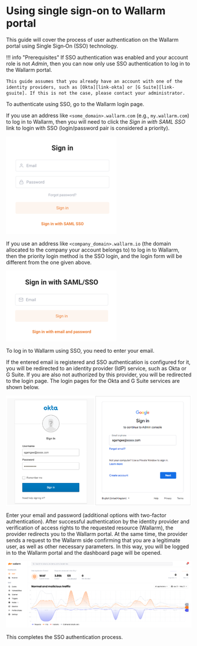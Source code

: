 [img-basic-auth]:       ../images/user-guides/sso/basic-auth.png
[img-sso-login-form]:   ../images/user-guides/sso/sso-login-form.png       
[img-idp-auth-pages]:   ../images/user-guides/sso/idp-auth-pages.png    
[img-wl-dashboard]:     ../images/user-guides/dashboard/dashboard-waf.png

[link-gsuite]:      https://gsuite.google.com/
[link-okta]:        https://www.okta.com/


#   Using single sign‑on to Wallarm portal

This guide will cover the process of user authentication on the Wallarm portal using Single Sign‑On (SSO) technology.

!!! info "Prerequisites"
    If SSO authentication was enabled and your account role is not *Admin*, then you can now only use SSO authentication to log in to the Wallarm portal.
    
    This guide assumes that you already have an account with one of the identity providers, such as [Okta][link-okta] or [G Suite][link-gsuite]. If this is not the case, please contact your administrator.

To authenticate using SSO, go to the Wallarm login page.

If you use an address like `<some_domain>.wallarm.com` (e.g., `my.wallarm.com`) to log in to Wallarm, then you will need to click the *Sign in with SAML SSO* link to login with SSO (login/password pair is considered a priority).

![!The “login/password” pair login page][img-basic-auth]

If you use an address like `<company_domain>.wallarm.io` (the domain allocated to the company your account belongs to) to log in to Wallarm, then the priority login method is the SSO login, and the login form will be different from the one given above.

![!SSO login form][img-sso-login-form]

To log in to Wallarm using SSO, you need to enter your email.

If the entered email is registered and SSO authentication is configured for it, you will be redirected to an identity provider (IdP) service, such as Okta or G Suite. If you are also not authorized by this provider, you will be redirected to the login page. The login pages for the Okta and G Suite services are shown below.

![!Okta and G Suite login pages][img-idp-auth-pages]

Enter your email and password (additional options with two-factor authentication). After successful authentication by the identity provider and verification of access rights to the requested resource (Wallarm), the provider redirects you to the Wallarm portal. At the same time, the provider sends a request to the Wallarm side confirming that you are a legitimate user, as well as other necessary parameters. In this way, you will be logged in to the Wallarm portal and the dashboard page will be opened.

![!Wallarm portal's Dashboard][img-wl-dashboard]

This completes the SSO authentication process.